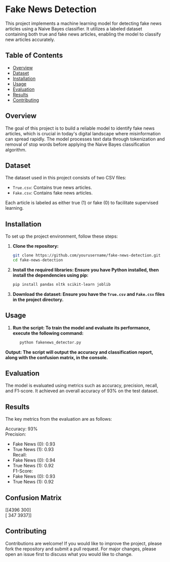# Fake News Detection

This project implements a machine learning model for detecting fake news articles using a Naive Bayes classifier. It utilizes a labeled dataset containing both true and fake news articles, enabling the model to classify new articles accurately.

## Table of Contents
- [Overview](#overview)
- [Dataset](#dataset)
- [Installation](#installation)
- [Usage](#usage)
- [Evaluation](#evaluation)
- [Results](#results)
- [Contributing](#contributing)

## Overview

The goal of this project is to build a reliable model to identify fake news articles, which is crucial in today's digital landscape where misinformation can spread rapidly. The model processes text data through tokenization and removal of stop words before applying the Naive Bayes classification algorithm.

## Dataset

The dataset used in this project consists of two CSV files:
- `True.csv`: Contains true news articles.
- `Fake.csv`: Contains fake news articles.

Each article is labeled as either true (1) or fake (0) to facilitate supervised learning.

## Installation

To set up the project environment, follow these steps:

1. **Clone the repository:**
   ```bash
   git clone https://github.com/yourusername/fake-news-detection.git
   cd fake-news-detection
2. **Install the required libraries: Ensure you have Python installed, then install the dependencies using pip:**
   ```bash
   pip install pandas nltk scikit-learn joblib
3. **Download the dataset: Ensure you have the `True.csv` and `Fake.csv` files in the project directory.**

## Usage

1. **Run the script: To train the model and evaluate its performance, execute the following command:**

   ```bash
      python fakenews_detector.py

 **Output: The script will output the accuracy and classification report, along with the confusion matrix, in the console.**

## Evaluation

The model is evaluated using metrics such as accuracy, precision, recall, and F1-score. It achieved an overall accuracy of 93% on the test dataset.

## Results

The key metrics from the evaluation are as follows:

Accuracy: 93% <br>
Precision:
   - Fake News (0): 0.93
   - True News (1): 0.93
<br> Recall:
   - Fake News (0): 0.94
   - True News (1): 0.92
<br>F1-Score:
   - Fake News (0): 0.93
   - True News (1): 0.92

## Confusion Matrix

[[4396  300]<br>
 [ 347 3937]]


## Contributing

Contributions are welcome! If you would like to improve the project, please fork the repository and submit a pull request. For major changes, please open an issue first to discuss what you would like to change.